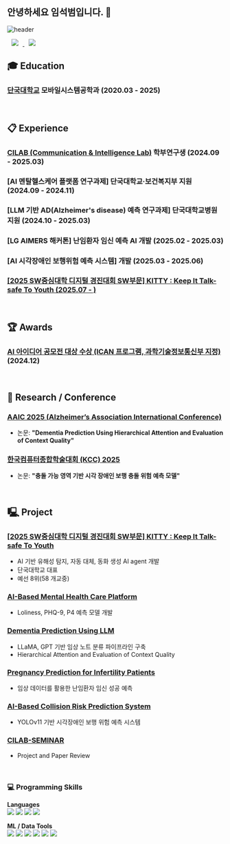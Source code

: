 ## 안녕하세요 임석범입니다. 👋  
![header](https://capsule-render.vercel.app/api?type=wave&color=auto&height=300&section=header&text=Seokbeom%20Lim&fontSize=90)

<a href="mailto:andylim1022@naver.com"> 
  <img src="https://img.shields.io/badge/andylim1022@naver.com-d14836?style=flat&logo=Gmail&logoColor=white&link=mailto:andylim1022@naver.com" style="height : auto; margin-left : 10px; margin-right : 10px;"/> 
</a>

<a href="mailto:atxandylim1022@gmail.com"> 
  <img src="https://img.shields.io/badge/atxandylim1022@gmail.com-d14836?style=flat&logo=Gmail&logoColor=white&link=mailto:atxandylim1022@gmail.com" style="height : auto; margin-left : 10px; margin-right : 10px;"/> 
</a>


## :mortar_board: Education  
### [단국대학교](https://www.dankook.ac.kr/) 모바일시스템공학과 (2020.03 - 2025)

<br/>

## :clipboard: Experience  
### [CILAB (Communication & Intelligence Lab)](https://sites.google.com/view/cilab-dku) 학부연구생 (2024.09 - 2025.03)  
### [AI 멘탈헬스케어 플랫폼 연구과제] 단국대학교·보건복지부 지원 (2024.09 - 2024.11)  
### [LLM 기반 AD(Alzheimer's disease) 예측 연구과제] 단국대학교병원 지원 (2024.10 - 2025.03)  
### [LG AIMERS 해커톤] 난임환자 임신 예측 AI 개발 (2025.02 - 2025.03)  
### [AI 시각장애인 보행위험 예측 시스템] 개발 (2025.03 - 2025.06)
### [[2025 SW중심대학 디지털 경진대회 SW부문] KITTY : Keep It Talk-safe To Youth (2025.07 - )](https://dacon.io/competitions/official/236474/codeshare/12593)

<br/>

## 🏆 Awards  
### [AI 아이디어 공모전 대상 수상 (ICAN 프로그램, 과학기술정보통신부 지정)](https://dkuican.dankook.ac.kr/) (2024.12)  

<br/>

## 🧠 Research / Conference  
### [AAIC 2025 (Alzheimer’s Association International Conference)](https://aaic.alz.org/)  
- 논문: **"Dementia Prediction Using Hierarchical Attention and Evaluation of Context Quality"**


### [한국컴퓨터종합학술대회 (KCC) 2025](https://github.com/EYEPATH-EMBEDDED)  
- 논문: **"충돌 가능 영역 기반 시각 장애인 보행 충돌 위험 예측 모델"**

<br/>

## 🖳 Project  

### [[2025 SW중심대학 디지털 경진대회 SW부문] KITTY : Keep It Talk-safe To Youth](https://github.com/andygit1022/KITTY)
- AI 기반 유해성 탐지, 자동 대체, 동화 생성 AI agent 개발
- 단국대학교 대표
- 예선 8위(58 개교중)

### [AI-Based Mental Health Care Platform](https://github.com/andygit1022/Project-Mental)  
- Loliness, PHQ-9, P4 예측 모델 개발

### [Dementia Prediction Using LLM](https://github.com/andygit1022/Mental-2025)  
- LLaMA, GPT 기반 임상 노트 분류 파이프라인 구축
- Hierarchical Attention and Evaluation of Context Quality

### [Pregnancy Prediction for Infertility Patients](https://github.com/andygit1022/Pregnancy-AI)  
- 임상 데이터를 활용한 난임환자 임신 성공 예측  

### [AI-Based Collision Risk Prediction System](https://github.com/EYEPATH-EMBEDDED)  
- YOLOv11 기반 시각장애인 보행 위험 예측 시스템 

### [CILAB-SEMINAR](https://github.com/andygit1022/CILAB-SEMINAR)
- Project and Paper Review

<br/>

### 💻 Programming Skills

**Languages**  
<img src="https://img.shields.io/badge/Python-3776AB?style=for-the-badge&logo=python&logoColor=ffffff"/>
<img src="https://img.shields.io/badge/C-A8B9CC?style=for-the-badge&logo=c&logoColor=ffffff"/>
<img src="https://img.shields.io/badge/C++-00599C?style=for-the-badge&logo=c%2B%2B&logoColor=ffffff"/>
<img src="https://img.shields.io/badge/Java-007396?style=for-the-badge&logo=java&logoColor=ffffff"/>

**ML / Data Tools**  
<img src="https://img.shields.io/badge/Pandas-150458?style=for-the-badge&logo=pandas&logoColor=ffffff"/>
<img src="https://img.shields.io/badge/Numpy-013243?style=for-the-badge&logo=numpy&logoColor=ffffff"/>
<img src="https://img.shields.io/badge/TensorFlow-FF6F00?style=for-the-badge&logo=tensorflow&logoColor=ffffff"/>
<img src="https://img.shields.io/badge/Scikit--learn-F7931E?style=for-the-badge&logo=scikit-learn&logoColor=ffffff"/>
<img src="https://img.shields.io/badge/Matplotlib-11557C?style=for-the-badge&logo=plotly&logoColor=ffffff"/>
<img src="https://img.shields.io/badge/Langchain-000000?style=for-the-badge&logo=langchain&logoColor=ffffff"/>

